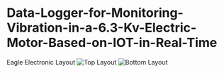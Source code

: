 # Data-Logger-for-Monitoring-Vibration-in-a-6.3-Kv-Electric-Motor-Based-on-IOT-in-Real-Time
Eagle Electronic Layout
![Top Layout](https://github.com/AdiGunaDharma/Data-Logger-for-Monitoring-Vibration-in-a-6.3-Kv-Electric-Motor-Based-on-IOT-in-Real-Time/assets/111425085/20571009-99d9-4f0a-928a-e1aa0bfa80e3)
![Bottom Layout](https://github.com/AdiGunaDharma/Data-Logger-for-Monitoring-Vibration-in-a-6.3-Kv-Electric-Motor-Based-on-IOT-in-Real-Time/assets/111425085/c9240c26-2583-4594-8122-273a26357410)
